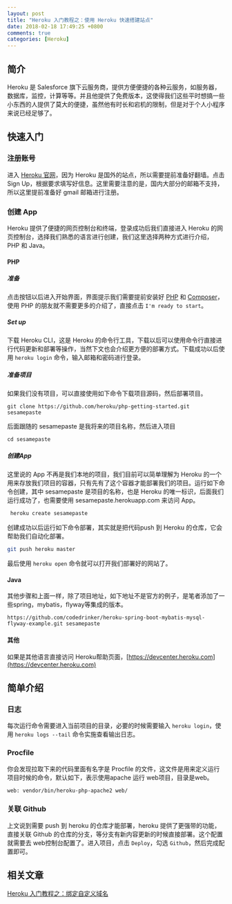```yaml
---
layout: post
title: "Heroku 入门教程之：使用 Heroku 快速搭建站点"
date: 2018-02-18 17:49:25 +0800
comments: true
categories: [Heroku]
---
```

## 简介
Heroku 是 Salesforce 旗下云服务商，提供方便便捷的各种云服务，如服务器，数据库，监控，计算等等。并且他提供了免费版本，这使得我们这些平时想搞一些小东西的人提供了莫大的便捷，虽然他有时长和宕机的限制，但是对于个人小程序来说已经足够了。
<!-- more -->
## 快速入门
### 注册账号
进入 [Heroku 官网](https://www.heroku.com)，因为 Heroku 是国外的站点，所以需要提前准备好翻墙。点击 Sign Up，根据要求填写好信息。这里需要注意的是，国内大部分的邮箱不支持，所以这里提前准备好 gmail 邮箱进行注册。
### 创建 App
Heroku 提供了便捷的网页控制台和终端，登录成功后我们直接进入 Heroku 的网页控制台，选择我们熟悉的语言进行创建，我们这里选择两种方式进行介绍，PHP 和 Java。

#### PHP
##### 准备
点击按钮以后进入开始界面，界面提示我们需要提前安装好 [PHP](http://php.net/) 和 [Composer](https://getcomposer.org/doc/00-intro.md)，使用 PHP 的朋友就不需要更多的介绍了，直接点击 `I'm ready to start`。
##### Set up
下载 Heroku CLI，这是 Heroku 的命令行工具，下载以后可以使用命令行直接进行代码更新和部署等操作，当然下文也会介绍更方便的部署方式。下载成功以后使用 `heroku login` 命令，输入邮箱和密码进行登录。
##### 准备项目
如果我们没有项目，可以直接使用如下命令下载项目源码，然后部署项目。
```
git clone https://github.com/heroku/php-getting-started.git sesamepaste
```
后面跟随的 sesamepaste 是我将来的项目名称，然后进入项目
```
cd sesamepaste
```
##### 创建App
这里说的 App 不再是我们本地的项目，我们目前可以简单理解为 Heroku 的一个用来存放我们项目的容器，只有先有了这个容器才能部署我们的项目。运行如下命令创建，其中 sesamepaste 是项目的名称，也是 Heroku 的唯一标识，后面我们运行成功了，也需要使用 sesamepaste.herokuapp.com 来访问 App。  
```sh
 heroku create sesamepaste
```
创建成功以后运行如下命令部署，其实就是把代码push 到 Heroku 的仓库，它会帮助我们自动化部署。
```sh
git push heroku master
```
最后使用 `heroku open` 命令就可以打开我们部署好的网站了。
#### Java
其他步骤和上面一样，除了项目地址，如下地址不是官方的例子，是笔者添加了一些spring，mybatis，flyway等集成的版本。
```
https://github.com/codedrinker/heroku-spring-boot-mybatis-mysql-flyway-example.git sesamepaste
```
#### 其他
如果是其他语言直接访问 Heroku帮助页面，[https://devcenter.heroku.com](https://devcenter.heroku.com)

## 简单介绍
### 日志
每次运行命令需要进入当前项目的目录，必要的时候需要输入 `heroku login`，使用 `heroku logs --tail` 命令实施查看输出日志。

### Procfile
你会发现拉取下来的代码里面有名字是 Procfile 的文件，这文件是用来定义运行项目时候的命令，默认如下，表示使用apache 运行 web项目，目录是web。
```
web: vendor/bin/heroku-php-apache2 web/
```
### 关联 Github 
上文说到需要 push 到 heroku 的仓库才能部署，heroku 提供了更强带的功能，直接关联 Github 的仓库的分支，等分支有新内容更新的时候直接部署。这个配置就需要去 web控制台配置了。进入项目，点击 `Deploy`，勾选 `Github`，然后完成配置即可。

## 相关文章
[Heroku 入门教程之：绑定自定义域名](/blog/heroku-custom-domains/)
